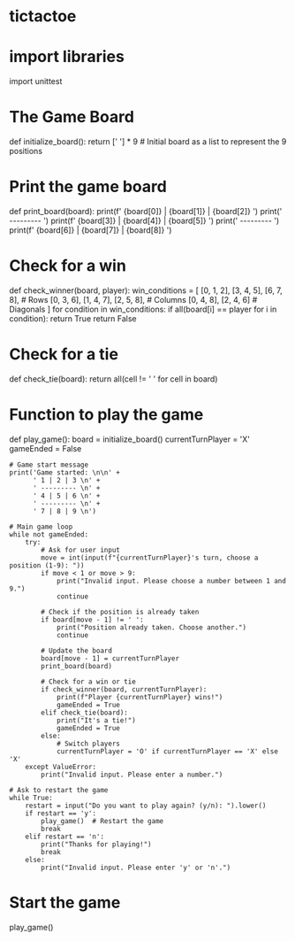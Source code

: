# tictactoe
# import libraries
import unittest

# The Game Board 
def initialize_board():
    return [' '] * 9  # Initial board as a list to represent the 9 positions

# Print the game board
def print_board(board):
    print(f' {board[0]} | {board[1]} | {board[2]} ')
    print(' --------- ')
    print(f' {board[3]} | {board[4]} | {board[5]} ')
    print(' --------- ')
    print(f' {board[6]} | {board[7]} | {board[8]} ')

# Check for a win
def check_winner(board, player):
    win_conditions = [
        [0, 1, 2], [3, 4, 5], [6, 7, 8],  # Rows
        [0, 3, 6], [1, 4, 7], [2, 5, 8],  # Columns
        [0, 4, 8], [2, 4, 6]              # Diagonals
    ]
    for condition in win_conditions:
        if all(board[i] == player for i in condition):
            return True
    return False

# Check for a tie
def check_tie(board):
    return all(cell != ' ' for cell in board)

# Function to play the game
def play_game():
    board = initialize_board()
    currentTurnPlayer = 'X'
    gameEnded = False

    # Game start message
    print('Game started: \n\n' +
          ' 1 | 2 | 3 \n' +
          ' --------- \n' +
          ' 4 | 5 | 6 \n' +
          ' --------- \n' +
          ' 7 | 8 | 9 \n')

    # Main game loop
    while not gameEnded:
        try:
            # Ask for user input
            move = int(input(f"{currentTurnPlayer}'s turn, choose a position (1-9): "))
            if move < 1 or move > 9:
                print("Invalid input. Please choose a number between 1 and 9.")
                continue
            
            # Check if the position is already taken
            if board[move - 1] != ' ':
                print("Position already taken. Choose another.")
                continue
            
            # Update the board
            board[move - 1] = currentTurnPlayer
            print_board(board)

            # Check for a win or tie
            if check_winner(board, currentTurnPlayer):
                print(f"Player {currentTurnPlayer} wins!")
                gameEnded = True
            elif check_tie(board):
                print("It's a tie!")
                gameEnded = True
            else:
                # Switch players
                currentTurnPlayer = 'O' if currentTurnPlayer == 'X' else 'X'
        except ValueError:
            print("Invalid input. Please enter a number.")

    # Ask to restart the game
    while True:
        restart = input("Do you want to play again? (y/n): ").lower()
        if restart == 'y':
            play_game()  # Restart the game
            break
        elif restart == 'n':
            print("Thanks for playing!")
            break
        else:
            print("Invalid input. Please enter 'y' or 'n'.")

# Start the game
play_game()

